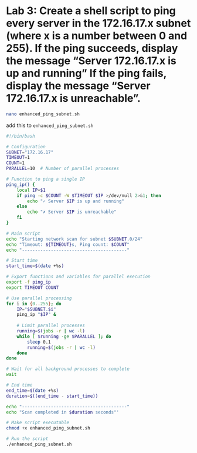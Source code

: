# Lab 3: Create a shell script to ping every server in the 172.16.17.x subnet (where x is a number between 0 and 255). If the ping succeeds, display the message “Server 172.16.17.x is up and running” If the ping fails, display the message “Server 172.16.17.x is unreachable”.

```bash
nano enhanced_ping_subnet.sh
```

add this to `enhanced_ping_subnet.sh`

```bash
#!/bin/bash

# Configuration
SUBNET="172.16.17"
TIMEOUT=1
COUNT=1
PARALLEL=10  # Number of parallel processes

# Function to ping a single IP
ping_ip() {
    local IP=$1
    if ping -c $COUNT -W $TIMEOUT $IP >/dev/null 2>&1; then
        echo "✓ Server $IP is up and running"
    else
        echo "✗ Server $IP is unreachable"
    fi
}

# Main script
echo "Starting network scan for subnet $SUBNET.0/24"
echo "Timeout: ${TIMEOUT}s, Ping count: $COUNT"
echo "----------------------------------------"

# Start time
start_time=$(date +%s)

# Export functions and variables for parallel execution
export -f ping_ip
export TIMEOUT COUNT

# Use parallel processing
for i in {0..255}; do
    IP="$SUBNET.$i"
    ping_ip "$IP" &
    
    # Limit parallel processes
    running=$(jobs -r | wc -l)
    while [ $running -ge $PARALLEL ]; do
        sleep 0.1
        running=$(jobs -r | wc -l)
    done
done

# Wait for all background processes to complete
wait

# End time
end_time=$(date +%s)
duration=$((end_time - start_time))

echo "----------------------------------------"
echo "Scan completed in $duration seconds"'
```

```bash
# Make script executable
chmod +x enhanced_ping_subnet.sh

# Run the script
./enhanced_ping_subnet.sh
```
